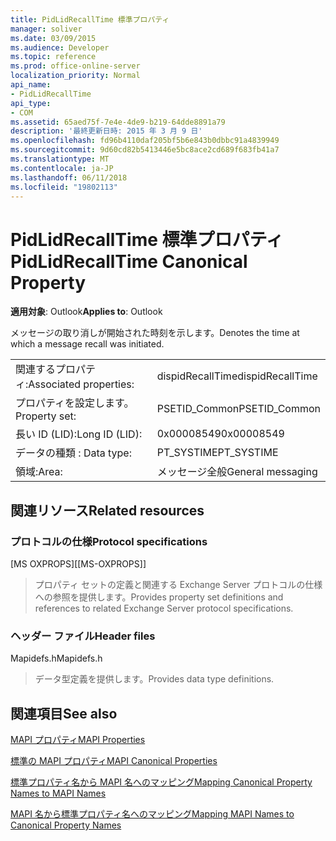 ```yaml
---
title: PidLidRecallTime 標準プロパティ
manager: soliver
ms.date: 03/09/2015
ms.audience: Developer
ms.topic: reference
ms.prod: office-online-server
localization_priority: Normal
api_name:
- PidLidRecallTime
api_type:
- COM
ms.assetid: 65aed75f-7e4e-4de9-b219-64dde8891a79
description: '最終更新日時: 2015 年 3 月 9 日'
ms.openlocfilehash: fd96b4110daf205bf5b6e843b0dbbc91a4839949
ms.sourcegitcommit: 9d60cd82b5413446e5bc8ace2cd689f683fb41a7
ms.translationtype: MT
ms.contentlocale: ja-JP
ms.lasthandoff: 06/11/2018
ms.locfileid: "19802113"
---
```

# <a name="pidlidrecalltime-canonical-property"></a><span data-ttu-id="f4ae1-103">PidLidRecallTime 標準プロパティ</span><span class="sxs-lookup"><span data-stu-id="f4ae1-103">PidLidRecallTime Canonical Property</span></span>

  
  
<span data-ttu-id="f4ae1-104">**適用対象**: Outlook</span><span class="sxs-lookup"><span data-stu-id="f4ae1-104">**Applies to**: Outlook</span></span> 
  
<span data-ttu-id="f4ae1-105">メッセージの取り消しが開始された時刻を示します。</span><span class="sxs-lookup"><span data-stu-id="f4ae1-105">Denotes the time at which a message recall was initiated.</span></span>
  
|||
|:-----|:-----|
|<span data-ttu-id="f4ae1-106">関連するプロパティ:</span><span class="sxs-lookup"><span data-stu-id="f4ae1-106">Associated properties:</span></span>  <br/> |<span data-ttu-id="f4ae1-107">dispidRecallTime</span><span class="sxs-lookup"><span data-stu-id="f4ae1-107">dispidRecallTime</span></span>  <br/> |
|<span data-ttu-id="f4ae1-108">プロパティを設定します。</span><span class="sxs-lookup"><span data-stu-id="f4ae1-108">Property set:</span></span>  <br/> |<span data-ttu-id="f4ae1-109">PSETID_Common</span><span class="sxs-lookup"><span data-stu-id="f4ae1-109">PSETID_Common</span></span>  <br/> |
|<span data-ttu-id="f4ae1-110">長い ID (LID):</span><span class="sxs-lookup"><span data-stu-id="f4ae1-110">Long ID (LID):</span></span>  <br/> |<span data-ttu-id="f4ae1-111">0x00008549</span><span class="sxs-lookup"><span data-stu-id="f4ae1-111">0x00008549</span></span>  <br/> |
|<span data-ttu-id="f4ae1-112">データの種類 : </span><span class="sxs-lookup"><span data-stu-id="f4ae1-112">Data type:</span></span>  <br/> |<span data-ttu-id="f4ae1-113">PT_SYSTIME</span><span class="sxs-lookup"><span data-stu-id="f4ae1-113">PT_SYSTIME</span></span>  <br/> |
|<span data-ttu-id="f4ae1-114">領域:</span><span class="sxs-lookup"><span data-stu-id="f4ae1-114">Area:</span></span>  <br/> |<span data-ttu-id="f4ae1-115">メッセージ全般</span><span class="sxs-lookup"><span data-stu-id="f4ae1-115">General messaging</span></span>  <br/> |
   
## <a name="related-resources"></a><span data-ttu-id="f4ae1-116">関連リソース</span><span class="sxs-lookup"><span data-stu-id="f4ae1-116">Related resources</span></span>

### <a name="protocol-specifications"></a><span data-ttu-id="f4ae1-117">プロトコルの仕様</span><span class="sxs-lookup"><span data-stu-id="f4ae1-117">Protocol specifications</span></span>

<span data-ttu-id="f4ae1-118">[MS OXPROPS]</span><span class="sxs-lookup"><span data-stu-id="f4ae1-118">[[MS-OXPROPS]]</span></span> 
  
> <span data-ttu-id="f4ae1-119">プロパティ セットの定義と関連する Exchange Server プロトコルの仕様への参照を提供します。</span><span class="sxs-lookup"><span data-stu-id="f4ae1-119">Provides property set definitions and references to related Exchange Server protocol specifications.</span></span>
    
### <a name="header-files"></a><span data-ttu-id="f4ae1-120">ヘッダー ファイル</span><span class="sxs-lookup"><span data-stu-id="f4ae1-120">Header files</span></span>

<span data-ttu-id="f4ae1-121">Mapidefs.h</span><span class="sxs-lookup"><span data-stu-id="f4ae1-121">Mapidefs.h</span></span>
  
> <span data-ttu-id="f4ae1-122">データ型定義を提供します。</span><span class="sxs-lookup"><span data-stu-id="f4ae1-122">Provides data type definitions.</span></span>
    
## <a name="see-also"></a><span data-ttu-id="f4ae1-123">関連項目</span><span class="sxs-lookup"><span data-stu-id="f4ae1-123">See also</span></span>



[<span data-ttu-id="f4ae1-124">MAPI プロパティ</span><span class="sxs-lookup"><span data-stu-id="f4ae1-124">MAPI Properties</span></span>](mapi-properties.md)
  
[<span data-ttu-id="f4ae1-125">標準の MAPI プロパティ</span><span class="sxs-lookup"><span data-stu-id="f4ae1-125">MAPI Canonical Properties</span></span>](mapi-canonical-properties.md)
  
[<span data-ttu-id="f4ae1-126">標準プロパティ名から MAPI 名へのマッピング</span><span class="sxs-lookup"><span data-stu-id="f4ae1-126">Mapping Canonical Property Names to MAPI Names</span></span>](mapping-canonical-property-names-to-mapi-names.md)
  
[<span data-ttu-id="f4ae1-127">MAPI 名から標準プロパティ名へのマッピング</span><span class="sxs-lookup"><span data-stu-id="f4ae1-127">Mapping MAPI Names to Canonical Property Names</span></span>](mapping-mapi-names-to-canonical-property-names.md)


